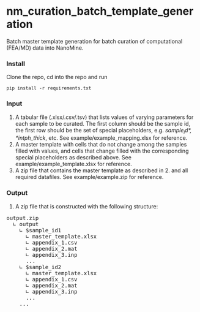 # nm_curation_batch_template_generation
Batch master template generation for batch curation of computational (FEA/MD) data into NanoMine.

### Install

Clone the repo, cd into the repo and run
```
pip install -r requirements.txt
```

### Input
1. A tabular file (.xlsx/.csv/.tsv) that lists values of varying parameters for each sample to be curated. The first column should be the sample id, the first row should be the set of special placeholders, e.g. *$sample_id*, *$intph_thick*, etc. See example/example_mapping.xlsx for reference.
2. A master template with cells that do not change among the samples filled with values, and cells that change filled with the corresponding special placeholders as described above. See example/example_template.xlsx for reference.
3. A zip file that contains the master template as described in 2. and all required datafiles. See example/example.zip for reference.

### Output
1. A zip file that is constructed with the following structure:

<pre>output.zip
  ∟ output
    ∟ $sample_id1
      ∟ master_template.xlsx
      ∟ appendix_1.csv
      ∟ appendix_2.mat
      ∟ appendix_3.inp
      ...
    ∟ $sample_id2
      ∟ master_template.xlsx
      ∟ appendix_1.csv
      ∟ appendix_2.mat
      ∟ appendix_3.inp
      ...
    ... </pre>
